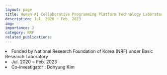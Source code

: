 ```yaml
---
layout: page
title: Human-AI Collaborative Programming Platform Technology Laboratory
description: Jul. 2020 ~ Feb. 2023
img: 
importance: 2
category: NRF
related_publications:
---
```


<li> Funded by National Research Foundation of Korea (NRF) under Basic Research Laboratory
<li> Jul. 2020 ~ Feb. 2023
<li> Co-investigator : Dohyung Kim

